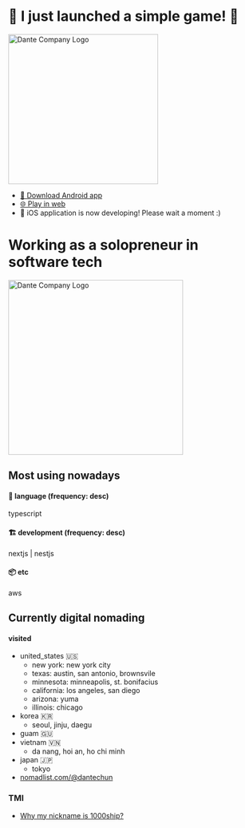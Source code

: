 # 📣 I just launched a simple game! 🍾

<a href="https://games.dante.company/pencil-picker">
<img src="https://github.com/1000ship/1000ship/assets/2270565/adc0251f-bbd2-485d-8f9e-58132f957924" alt="Dante Company Logo" width="auto" height="300">
</a>

- [🤖 Download Android app](https://play.google.com/store/apps/details?id=company.dante.games.pencilpicker)
- [🌐 Play in web](https://games.dante.company/pencil-picker)
- 🍎 iOS application is now developing! Please wait a moment :)

# Working as a solopreneur in software tech

<a href="https://dante.company">
<img src="https://github.com/1000ship/1000ship/assets/2270565/21728393-cc01-4204-8489-1d64eb7198a1" alt="Dante Company Logo" width="350" height="350">
</a>


## Most using nowadays
#### 💬 language (frequency: desc)
typescript
#### 🏗 development (frequency: desc)
nextjs | nestjs
#### 📦 etc
aws

## Currently digital nomading
#### visited
- united_states 🇺🇸
  - new york: new york city
  - texas: austin, san antonio, brownsvile
  - minnesota: minneapolis, st. bonifacius
  - california: los angeles, san diego
  - arizona: yuma
  - illinois: chicago
- korea 🇰🇷
  - seoul, jinju, daegu
- guam 🇬🇺
- vietnam 🇻🇳
  - da nang, hoi an, ho chi minh
- japan 🇯🇵
  - tokyo
- [nomadlist.com/@dantechun](https://nomadlist.com/@dantechun)


### TMI
- [Why my nickname is 1000ship?](why-my-nickname-is-1000ship.md)
